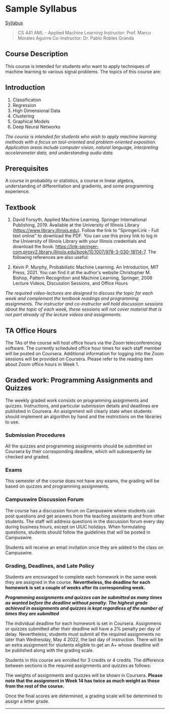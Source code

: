 # Sample Syllabus

[Syllabus](https://courses.grainger.illinois.edu/CS441/sp2022/syllabus.html)

> CS 441 AML - Applied Machine Learning
Instructor: Prof. Marco Morales Aguirre
Co-Instructor: Dr. Pablo Robles Granda

## Course Description

This course is intended for students who want to apply techniques of machine learning to various signal problems. The topics of this course are:

## Introduction
1. Classification
2. Regression
3. High Dimensional Data
4. Clustering
5. Graphical Models
6. Deep Neural Networks

*The course is intended for students who wish to apply machine learning methods with a focus on tool-oriented and problem-oriented exposition. Application areas include computer vision, natural language, interpreting accelerometer data, and understanding audio data.*

## Prerequisites

A course in probability or statistics, a course in linear algebra, understanding of differentiation and gradients, and some programming experience.

##  Textbook

1. David Forsyth, Applied Machine Learning. Springer International Publishing, 2019. Available at the University of Illinois Library (https://www.library.illinois.edu). Follow the link to "SpringerLink - Full text online" to download the PDF. You can use this proxy link to log in the University of Illinois Library with your Illinois credentials and download the book: https://link-springer-com.proxy2.library.illinois.edu/book/10.1007/978-3-030-18114-7.
The following references are also useful:

2. Kevin P. Murphy, Probabilistic Machine Learning: An Introduction, MIT Press, 2021. You can find it at the author's website
Christopher M. Bishop, Pattern Recognition and Machine Learning, Springer, 2006
Lecture Videos, Discussion Sessions, and Office Hours

*The required video-lectures are designed to discuss the topic for each week and complement the textbook readings and programming assignments. The instructor and co-instructor will hold discussion sessions about the topic of each week, these sessions will not cover material that is not part already of the lecture videos and assignments.*

## TA Office Hours

The TAs of the course will host office hours via the Zoom teleconferencing software. The currently scheduled office hour times for each staff member will be posted on Coursera. Additional information for logging into the Zoom sessions will be provided on Coursera. Please refer to the reading item about Zoom office hours in Week 1.

## Graded work: Programming Assignments and Quizzes

The weekly graded work consists on programming assignments and quizzes. Instructions, and particular submission details and deadlines are published in Coursera. An assignment will clearly state when students should implement an algorithm by hand and the restrictions on the libraries to use.

### Submission Procedures

All the quizzes and programming assignments should be submitted on Coursera by their corresponding deadline, which will subsequently be checked and graded.

### Exams

This semester of the course does not have any exams, the grading will be based on quizzes and programming assignments.

### Campuswire Discussion Forum

The course has a discussion forum on Campuswire where students can post questions and get answers from the teaching assistants and from other students. The staff will address questions in the discussion forum every day during business hours, except on UIUC holidays. When formulating questions, students should follow the guidelines that will be posted in Campuswire.

Students will receive an email invitation once they are added to the class on Campuswire.

### Grading, Deadlines, and Late Policy

Students are encouraged to complete each homework in the same week they are assigned in the course. 
**Nevertheless, the deadline for each homework is set a couple of weeks after its corresponding week.**

***Programming assignments and quizzes can be submitted as many times as wanted before the deadline without penalty. 
The highest grade achieved in assignments and quizzes is kept regardless of the number of times they are submitted***

The individual deadline for each homework is set in Coursera. Assignmens or quizzes submitted after their deadline will have a 2% penalty per day of delay. Nevertheless, students must submit all the required assignments no later than Wednesday, May 4 2022, the last day of instruction. There will be an extra assignment for students eligible to get an A+ whose deadline will be published along with the grading scale.

Students in this course are enrolled for 3 credits or 4 credits. The difference between sections is the required assignments and quizzes as follows:

The weights of assignments and quizzes will be shown in Coursera. 
**Please note that the assignment in Week 14 has twice as much weight as those from the rest of the course.**

Once the final scores are determined, a grading scale will be determined to assign a letter grade.

---

